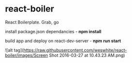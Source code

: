 # react-boiler
React Boilerplate. Grab, go

install package.json dependancies - <b>npm install</b>

build app and deploy on react-dev-server - <b>npm run start</b>

![alt tag](https://raw.githubusercontent.com/weswhite/react-boiler/images/Screen Shot 2016-03-27 at 10.43.23 AM.png)
